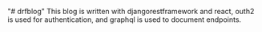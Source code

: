 "# drfblog" 
This blog is written with djangorestframework and react, outh2 is used for authentication, and graphql is used to document endpoints.
